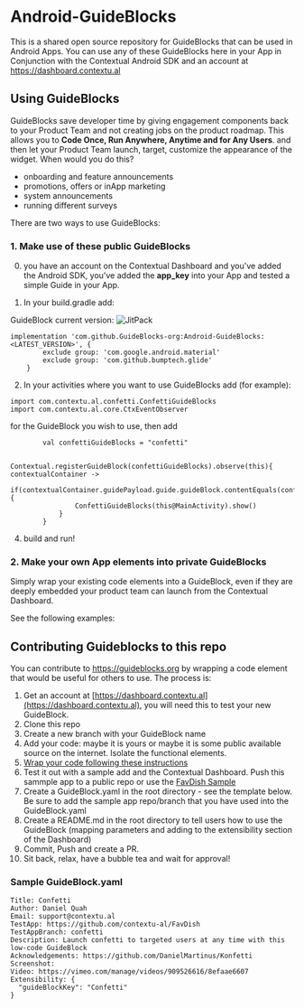 # Android-GuideBlocks

This is a shared open source repository for GuideBlocks that can be used in Android Apps.
You can use any of these GuideBlocks here in your App in Conjunction with the Contextual Android SDK and an account at https://dashboard.contextu.al 

## Using GuideBlocks

GuideBlocks save developer time by giving engagement components back to your Product Team and not creating jobs on the product roadmap. This allows you to **Code Once, Run Anywhere, Anytime and for Any Users**. and then let your Product Team launch, target, customize the appearance of the widget. When would you do this?

- onboarding and feature announcements
- promotions, offers or inApp marketing
- system announcements
- running different surveys

There are two ways to use GuideBlocks:

### 1. Make use of these public GuideBlocks

0. you have an account on the Contextual Dashboard and you've added the Android SDK, you've added the **app_key** into your App and tested a simple Guide in your App.

1. In your build.gradle add:


GuideBlock current version: ![JitPack](https://img.shields.io/jitpack/version/com.github.GuideBlocks-org/Android-GuideBlocks)

```
implementation 'com.github.GuideBlocks-org:Android-GuideBlocks:<LATEST_VERSION>', {
        exclude group: 'com.google.android.material'
        exclude group: 'com.github.bumptech.glide'
    }
```

2. In your activities where you want to use GuideBlocks add (for example):

```
import com.contextu.al.confetti.ConfettiGuideBlocks
import com.contextu.al.core.CtxEventObserver
```

for the GuideBlock you wish to use, then add 

```
        val confettiGuideBlocks = "confetti"

        Contextual.registerGuideBlock(confettiGuideBlocks).observe(this){ contextualContainer ->
            if(contextualContainer.guidePayload.guide.guideBlock.contentEquals(confettiGuideBlocks)){
                ConfettiGuideBlocks(this@MainActivity).show()
            }
        }
```


4. build and run!




### 2. Make your own App elements into private GuideBlocks

Simply wrap your existing code elements into a GuideBlock, even if they are deeply embedded your product team can launch from the Contextual Dashboard.

See the following examples:


## Contributing Guideblocks to this repo

You can contribute to https://guideblocks.org by wrapping a code element that would be useful for others to use. The process is:

1. Get an account at [https://dashboard.contextu.al](https://dashboard.contextu.al), you will need this to test your new GuideBlock.
2. Clone this repo
3. Create a new branch with your GuideBlock name
4. Add your code: maybe it is yours or maybe it is some public available source on the internet. Isolate the functional elements.
5. [Wrap your code following these instructions](https://github.com/GuideBlocks-org#how-do-i-make-a-guideblock)
6. Test it out with a sample add and the Contextual Dashboard. Push this sammple app to a public repo or use the [FavDish Sample](https://github.com/contextu-al/FavDish)
7. Create a GuideBlock.yaml in the root directory - see the template below. Be sure to add the sample app repo/branch that you have used into the GuideBlock.yaml 
8. Create a README.md in the root directory to tell users how to use the GuideBlock (mapping parameters and adding to the extensibility section of the Dashboard) 
9. Commit, Push and create a PR.
10. Sit back, relax, have a bubble tea and wait for approval!


### Sample GuideBlock.yaml

```
Title: Confetti
Author: Daniel Quah
Email: support@contextu.al
TestApp: https://github.com/contextu-al/FavDish
TestAppBranch: confetti
Description: Launch confetti to targeted users at any time with this low-code GuideBlock
Acknowledgements: https://github.com/DanielMartinus/Konfetti
Screenshot: 
Video: https://vimeo.com/manage/videos/909526616/8efaae6607
Extensibility: {
  "guideBlockKey": "Confetti"
}
```
 
